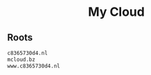 


<h1 align="center">My Cloud</h1>  


## Roots


```html
c8365730d4.nl
mcloud.bz
www.c8365730d4.nl
```  

<br>
